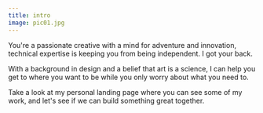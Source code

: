 ```yaml
---
title: intro
image: pic01.jpg
---
```

You're a passionate creative with a mind for adventure and innovation, technical expertise is keeping you from being independent. I got your back.

With a background in design and a belief that art is a science, I can help you get to where you want to be while you only worry about what you need to.

Take a look at my personal landing page where you can see some of my work, and let's see if we can build something great together.
